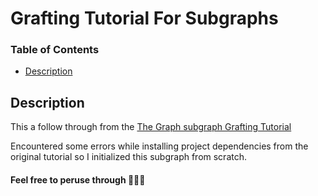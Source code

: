 # Grafting Tutorial For Subgraphs

### Table of Contents

- [Description](#description)

## Description

This a follow through from the [The Graph subgraph Grafting Tutorial](https://thegraph.com/docs/en/cookbook/grafting/)

Encountered some errors while installing project dependencies from the original tutorial so I initialized this subgraph from scratch.

#### Feel free to peruse through 👨🏻‍💻
